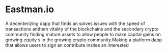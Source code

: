 # Eastman.io
A decenterizing dapp that finds an solves issues with the speed of transactions anthem vitality of the blockchains and the secondary crypto community finding mature assets to allow people to make capital gains on growing equity s in the growing crypto community.Making a platform dapp that allows users to sign  an contribute  insites an interested 

